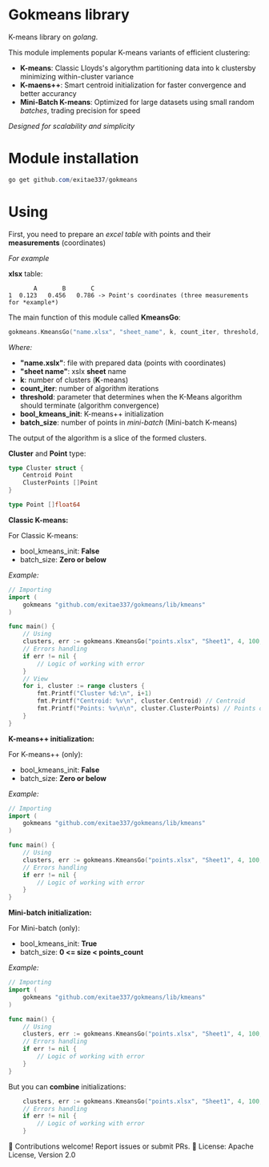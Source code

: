 # Gokmeans library
K-means library on *golang*.

This module implements popular K-means variants of efficient clustering:

- **K-means**: Classic Lloyds's algorythm partitioning data into k clustersby minimizing within-cluster variance
- **K-maens++**: Smart centroid initialization for faster convergence and better accurancy
- **Mini-Batch K-means**: Optimized for large datasets using small random *batches*, trading precision for speed 

*Designed for scalability and simplicity*

# Module installation

``` PowerShell
go get github.com/exitae337/gokmeans 
```

# Using

First, you need to prepare an *excel table* with points and their **measurements** (coordinates)

*For example*

**xlsx** table:

```
       A       B       C
1  0.123   0.456   0.786 -> Point's coordinates (three measurements for *example*)
```



The main function of this module called **KmeansGo**:
``` Go
gokmeans.KmeansGo("name.xlsx", "sheet_name", k, count_iter, threshold, bool_kmeans_init, batch_size)
```

*Where:*
- **"name.xslx"**: file with prepared data (points with coordinates)
- **"sheet name"**: xslx **sheet** name
- **k**: number of clusters (**K**-means)
- **count_iter**: number of algorithm iterations
- **threshold**: parameter that determines when the K-Means algorithm should terminate (algorithm convergence)
- **bool_kmeans_init**: K-means++ initialization
- **batch_size**: number of points in *mini-batch* (Mini-batch K-means)

The output of the algorithm is a slice of the formed clusters.

**Cluster** and **Point** type:

``` Go
type Cluster struct {
	Centroid Point
	ClusterPoints []Point
}

type Point []float64
```


**Classic K-means:**

For Classic K-means:
- bool_kmeans_init: **False**
- batch_size: **Zero or below**

*Example:*

``` Go
// Importing
import (
	gokmeans "github.com/exitae337/gokmeans/lib/kmeans"
)

func main() {
    // Using
    clusters, err := gokmeans.KmeansGo("points.xlsx", "Sheet1", 4, 100, 0.001, false, 0)
	// Errors handling
    if err != nil {
		// Logic of working with error
	}
	// View
	for i, cluster := range clusters {
		fmt.Printf("Cluster %d:\n", i+1)
		fmt.Printf("Centroid: %v\n", cluster.Centroid) // Centroid
		fmt.Printf("Points: %v\n\n", cluster.ClusterPoints) // Points of Cluster
	}
}
```

**K-means++ initialization:**

For K-means++ (only):
- bool_kmeans_init: **False**
- batch_size: **Zero or below**

*Example:*

``` Go
// Importing
import (
	gokmeans "github.com/exitae337/gokmeans/lib/kmeans"
)

func main() {
    // Using
    clusters, err := gokmeans.KmeansGo("points.xlsx", "Sheet1", 4, 100, 0.001, true, 0) // Mini-batch size = 0
	// Errors handling
    if err != nil {
		// Logic of working with error
	}
}
```

**Mini-batch initialization:**

For Mini-batch (only):
- bool_kmeans_init: **True**
- batch_size: **0 <= size < points_count**

*Example:*

``` Go
// Importing
import (
	gokmeans "github.com/exitae337/gokmeans/lib/kmeans"
)

func main() {
    // Using
    clusters, err := gokmeans.KmeansGo("points.xlsx", "Sheet1", 4, 100, 0.001, false, 6) // No K-means++ init
	// Errors handling
    if err != nil {
		// Logic of working with error
	}
}
```

But you can **combine** initializations:

```Go
	clusters, err := gokmeans.KmeansGo("points.xlsx", "Sheet1", 4, 100, 0.001, true, 6) // K-means++ init && Mini-batch init
	// Errors handling
    if err != nil {
		// Logic of working with error
	}
```

🔧 Contributions welcome! Report issues or submit PRs.
📜 License: Apache License, Version 2.0